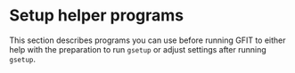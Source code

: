 # Setup helper programs

This section describes programs you can use before running GFIT to either help with the preparation to run `gsetup` or adjust settings after running `gsetup`.